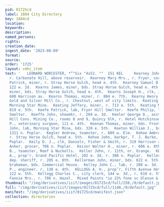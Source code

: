 ```yaml
---
pid: 01725cd
label: 1884 City Directory
key: 1884cd
location: 
keywords: 
description: 
named_persons: 
rights: 
creation_date: 
ingest_date: '2023-08-09'
format: 
source: 
order: '1725'
layout: cmhc_item
text: '   LEONARD WORCESTER, *”°Six "4x52. °°  151 KEL     Kearney John D., miner,
  r. Carbonate Hill, above reservoir.  Kearney Mary Mrs., r. Fryer, cor. 5th.  Kearney
  Patrick, miner, r. Stray Horse Gulch, head e. 4th.  Kearney Samuel D., miner, r.
  122 w. 2d.  Kearns James, miner, bds. Stray Horse Gulch, head e. 4th.  Kearns John,
  miner, bds. Stray Horse Gulch, head e. 4th.  Kearns Joseph H., clk, J. J. M. McRobbie,
  600 Harrison av.  Kearns Thomas, miner, r. 804 e. 7th.  Kearny Henry S., agt, Leadville
  Gold and Silver Mill Co., r. Chestnut, west of city limits.  Keating James, lab,
  Morning Star Mine.  Keating Jeffery, miner, r. 713 e. 5th.  Keating Mary Mrs., r.
  819 e. 5th.  Keefe Patrick, lab, Fryer Hill Smelter.  Keefe Philip, lab, Fryer Hill
  Smelter.  Keeffe John, shoemkr, r. 204 w. 3d.  Keeler George O., asst. secy., Iron
  Hill Cons. Mining Co., rooms 8 and 9, Quincy blk, r. Hotel Hutchinson.  Keenan A.
  P., veterinary surgeon, 111 e. 4th.  Keenan Thomas, miner, bds. Front, cor. Hazel.  Keese
  John, lab, Morning Star Mine, bds. 320 e. 5th.  Keeton William J., brakeman, r.
  1311 n. Poplar.  Kegler Andrew, teamster, r. 609 w. Elm.  Kehoe Ambrose, miner,
  r. Stray Horse Gulch, head e. 5th.  Kehoe John, barkpr, T. J. Burke, r. 1305 n.
  Poplar.  Keily D. J., clk, Daniels, Fisher & Smith, r. 319 Harrison av.  Kierulff
  Anker, grocer, 706 n. Poplar.  Keizor Walter H., miner, r. 606 e. 8th.  Keller Emmet
  B., teamster, Reef & Nuckolls.  Keller John, r. 11th, nr. Orange.  KELLER WILLIAM
  A., prop’r, Grand Pacific Hotel, 202 e. 3d, r. 308 n. Poplar.  Kellerman Henry,
  dep. sheriff, r. 205 e. 8th.  Kellerman John, miner, bds. 622 e. 5th.  Kelley John,
  brakeman, bds. Commercial House.  Kelley John C., lab, r. 208 w. 3d.  Kelley Thomas
  P., engineer, r. 138 e. 4th.  KELLOGG A. H., prop’r, Fifth Avenue Hotel, 120 and
  122 w. 5th.  Kellogg Charles C., city clerk, 144 w. 3d., r. 610 e. 5th.  Kellogg
  Fannie Mrs., r. 706 n. Hazel.  Mixed Paints °io 22% fone sc Oleson & Ovren’s    '
thumbnail: "/img/derivatives/iiif/images/01725cd/full/250,/0/default.jpg"
full: "/img/derivatives/iiif/images/01725cd/full/1140,/0/default.jpg"
manifest: "/img/derivatives/iiif/01725cd/manifest.json"
collection: directories
---
```

